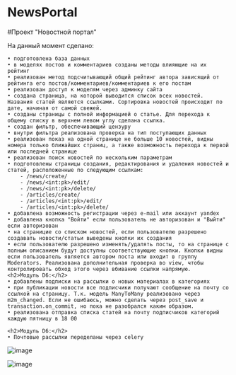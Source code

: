 # NewsPortal

#Проект "Новостной портал"

На данный момент сделано:

    • подготовлена база данных
    • в моделях постов и комментариев созданы методы влияющие на их рейтинг
    • реализован метод подсчитывающий общий рейтинг автора зависящий от рейтинга его постов/комментариев/комментариев к его постам
    • реализован доступ к моделям через админку сайта
    • создана страница, на которой выводится список всех новостей. Названия статей являются ссылками. Сортировка новостей происходит по дате, начиная от самой свежей.
    • созданы страницы с полной информацией о статье. Для перехода к общему списку в верхнем левом углу сделана ссылка.
    • создан фильтр, обеспечивающий цензуру
    • внутри фильтра реализована проверка на тип поступающих данных
    • реализован показ на одной странице не больше 10 новостей, видны номера только ближайших страниц, а также возможность перехода к первой или последней странице
    • реализован поиск новостей по нескольким параметрам
    • подготовлены страницы создания, редактирования и удаления новостей и статей, расположенные по следующим ссылкам:
        - /news/create/
        - /news/<int:pk>/edit/
        - /news/<int:pk>/delete/
        - /articles/create/
        - /articles/<int:pk>/edit/
        - /articles/<int:pk>/delete/
    • добавлена возможность регистрации через e-mail или аккаунт yandex
    • добавлена кнопка "Войти" если пользователь не авторизован и "Выйти" если авторизован
    • на страницие со списком новостей, если пользователю разрешено создавать новости/статьи выведены кнопки их создания
    • если пользователю разрешено изменять/удалять посты, то на странице с полным описанием будут доступны соответствующие кнопки. Кнопки видны если пользователь является автором поста или входит в группу Moderators. Реализована дополнительная проверка во view, чтобы контролировать обход этого через вбивание ссылки напрямую. 
    <h2>Модуль D6:</h2>
    • добавлены подписки на рассылки о новых материалах в категориях
    • при публикации новости все подписчики получают сообщение на почту со ссылкой на страницу. Т.к. модель ManyToMany реализовано через m2m_changed. Если не ошибаюсь, можно сделать через post_save и transaction.on_commit, но пока не разобрался каким образом.
    • реализована отправка списка статей на почту подписчиков категорий каждую пятницу в 18 00
    
    <h2>Модуль D6:</h2>
    • Почтовые рассылки переделаны через celery
    
![image](https://user-images.githubusercontent.com/120253513/230790993-0598a02b-271c-4171-b376-17abc0006dc5.png)

![image](https://user-images.githubusercontent.com/120253513/230791013-0d275008-fc07-4605-947f-baf838475c83.png)




